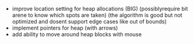  - improve location setting for heap allocations (BIG) (possiblyrequire bit arene to know which spots are taken)
 (the algorithm is good but not optimized and dosent support edge cases like out of bounds)
 - implement pointers for heap (with arrows)
 - add ability to move around heap blocks with mouse
